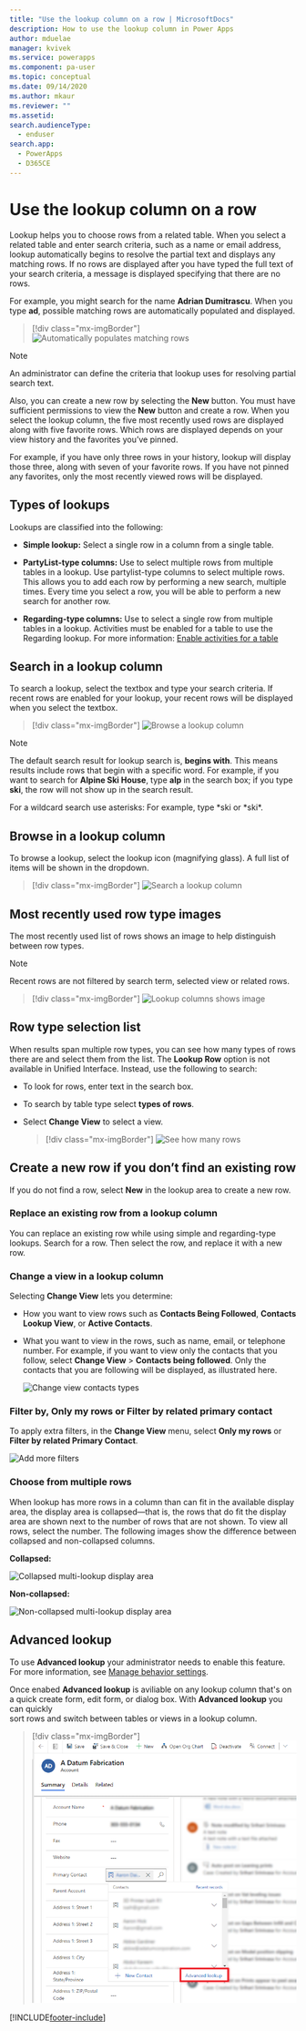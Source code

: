 ```yaml
---
title: "Use the lookup column on a row | MicrosoftDocs"
description: How to use the lookup column in Power Apps
author: mduelae
manager: kvivek
ms.service: powerapps
ms.component: pa-user
ms.topic: conceptual
ms.date: 09/14/2020
ms.author: mkaur
ms.reviewer: ""
ms.assetid: 
search.audienceType: 
  - enduser
search.app: 
  - PowerApps
  - D365CE
---
```

#  Use the lookup column on a row

Lookup helps you to choose rows from a related table. When you select a related table and enter search criteria, such as a name or email address, lookup automatically begins to resolve the partial text and displays any matching rows. If no rows are displayed after you have typed the full text of your search criteria, a message is displayed specifying that there are no rows.

For example, you might search for the name **Adrian Dumitrascu**. When you type **ad**, possible matching rows are automatically populated and displayed.

  > [!div class="mx-imgBorder"]
  > ![Automatically populates matching rows](media/automatically-populate-matching-records.png "Automatically populates matching rows")
  
>[!NOTE] 
>An administrator can define the criteria that lookup uses for resolving partial search text.

Also, you can create a new row by selecting the **New** button. You must have sufficient permissions to view the **New** button and create a row. When you select the lookup column, the five most recently used rows are displayed along with five favorite rows. Which rows are displayed depends on your view history and the favorites you’ve pinned. 

For example, if you have only three rows in your history, lookup will display those three,
along with seven of your favorite rows. If you have not pinned any favorites, only the most recently viewed rows will be displayed.

## Types of lookups

Lookups are classified into the following: 

- **Simple lookup:** Select a single row in a column from a single table. 

- **PartyList-type columns:** Use to select multiple rows from multiple tables in a lookup. Use partylist-type columns to select multiple rows. This allows you to add each row by performing a new search, multiple times. Every time you select a row, you will be able to perform a new search for another row.
  
- **Regarding-type columns:** Use to select a single row from multiple tables in a lookup. Activities must be enabled for a table to use the Regarding lookup. For more information: [Enable activities for a table](../maker/data-platform/types-of-entities.md#enable-activities-for-a-table)


## Search in a lookup column 
To search a lookup, select the textbox and type your search criteria. If recent rows are enabled for your lookup, your recent rows will be displayed when you select the textbox.

  > [!div class="mx-imgBorder"]
  > ![Browse a lookup column](media/MRU.png "Browse a lookup column")  
  
>[!NOTE]   
> The default search result for lookup search is, **begins with**. This means results include rows that begin with a specific word. For example, if you want to search for **Alpine Ski House**, type **alp** in the search box; if you type **ski**, the row will not show up in the search result.
>
> For a wildcard search use asterisks: For example, type \*ski or \*ski\*.

## Browse in a lookup column
To browse a lookup, select the lookup icon (magnifying glass). A full list of items will be shown in the dropdown.

  > [!div class="mx-imgBorder"]
  > ![Search a lookup column](media/MRU_1.png "Search a lookup column")  
 
## Most recently used row type images
The most recently used list of rows shows an image to help distinguish between row types.

>[!NOTE] 
>Recent rows are not filtered by search term, selected view or related rows.

  > [!div class="mx-imgBorder"]
  > ![Lookup columns shows image](media/Lookup_03-MRU_Entity_Images_56[1].png "Lookup columns shows image")  
  
## Row type selection list  
When results span multiple row types, you can see how many types of rows there are and select them from the list. The **Lookup Row** option is not available in Unified Interface. Instead, use the following to search:

- To look for rows, enter text in the search box. 
- To search by table type select **types of rows**. 
- Select **Change View** to select a view.

  > [!div class="mx-imgBorder"]
  > ![See how many rows](media/Lookup_04-MultipleEntityTypes[1].gif "See how many rows")  
  
  
## Create a new row if you don’t find an existing row

If you do not find a row, select **New** in the lookup area to create a new row.


### Replace an existing row from a lookup column

You can replace an existing row while using simple and regarding-type lookups. Search for a row. Then select the row, and replace it with a new row.

### Change a view in a lookup column 

Selecting **Change View** lets you determine:
 - How you want to view rows such as **Contacts Being Followed**, **Contacts Lookup View**, or **Active Contacts**.
 - What you want to view in the rows, such as name, email, or telephone number. For example, if you want to view only the contacts that you follow, select
    **Change View** \> **Contacts being followed**. Only the contacts that you are following will be displayed, as illustrated here. 

    ![Change view contacts types](media/change-view.png "Change view contacts types")

### Filter by, Only my rows or Filter by related primary contact

To apply extra filters, in the **Change View** menu, select **Only my rows** or **Filter by related Primary Contact**.

![Add more filters](media/extra_filters.png "Add more filters")

### Choose from multiple rows

When lookup has more rows in a column than can fit in the available display area, the display area is collapsed—that is, the rows that do fit the display area are shown next to the number of rows that are not shown. To view all rows, select the number. The following images show the difference between collapsed and non-collapsed columns.

**Collapsed:**

![Collapsed multi-lookup display area](media/collapsed-multi-lookup-display-area.png "Collapsed multi-lookup display area")


**Non-collapsed:**

![Non-collapsed multi-lookup display area](media/non-collapsed-multi-lookup-display-area.png "Non-collapsed multi-lookup display area")


## Advanced lookup

To use **Advanced lookup** your administrator needs to enable this feature. For more information, see [Manage behavior settings](power-platform/admin/settings-behavior).

Once enabed **Advanced lookup** is aviliable on any lookup column that's on a quick create form, edit form, or dialog box. With **Advanced lookup** you can quickly  
sort rows and switch between tables or views in a lookup column. 

> [!div class="mx-imgBorder"]
> ![Advanced lookup](media/advanced-lookup-control.png "Advanced lookup")  







[!INCLUDE[footer-include](../includes/footer-banner.md)]

